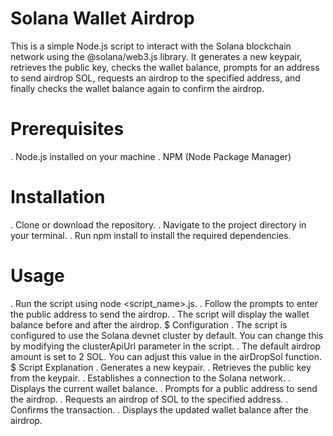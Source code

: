 # Solana Wallet Airdrop
This is a simple Node.js script to interact with the Solana blockchain network using the @solana/web3.js library. It generates a new keypair, retrieves the public key, checks the wallet balance, prompts for an address to send airdrop SOL, requests an airdrop to the specified address, and finally checks the wallet balance again to confirm the airdrop.

# Prerequisites
. Node.js installed on your machine
. NPM (Node Package Manager)
# Installation
. Clone or download the repository.
. Navigate to the project directory in your terminal.
. Run npm install to install the required dependencies.
# Usage
. Run the script using node <script_name>.js.
. Follow the prompts to enter the public address to send the airdrop.
. The script will display the wallet balance before and after the airdrop.
$ Configuration
. The script is configured to use the Solana devnet cluster by default. You can change this by modifying the clusterApiUrl parameter in the script.
. The default airdrop amount is set to 2 SOL. You can adjust this value in the airDropSol function.
$ Script Explanation
. Generates a new keypair.
. Retrieves the public key from the keypair.
. Establishes a connection to the Solana network.
. Displays the current wallet balance.
. Prompts for a public address to send the airdrop.
. Requests an airdrop of SOL to the specified address.
. Confirms the transaction.
. Displays the updated wallet balance after the airdrop.

